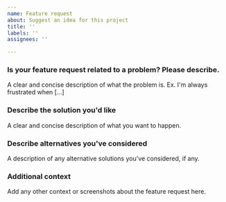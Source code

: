 ```yaml
---
name: Feature request
about: Suggest an idea for this project
title: ''
labels: ''
assignees: ''

---
```


### **Is your feature request related to a problem? Please describe.**
A clear and concise description of what the problem is. Ex. I'm always frustrated when [...]

### **Describe the solution you'd like**
A clear and concise description of what you want to happen.

### **Describe alternatives you've considered**
A description of any alternative solutions you've considered, if any.

### **Additional context**
Add any other context or screenshots about the feature request here.

